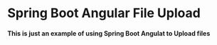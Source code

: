 # Spring Boot Angular File Upload

#### This is just an example of using Spring Boot Angulat to Upload files